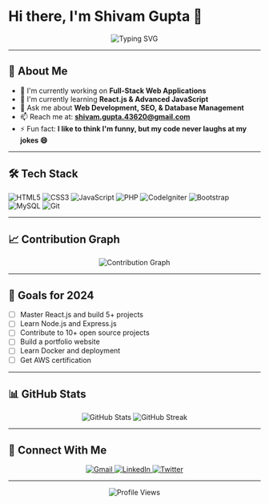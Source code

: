 # Hi there, I'm Shivam Gupta 👋

<div align="center">
  <img src="https://readme-typing-svg.herokuapp.com?font=Fira+Code&weight=500&size=28&pause=1000&color=00D4AA&center=true&vCenter=true&width=435&lines=Full+Stack+Web+Developer;Passionate+about+clean+code;Always+learning+new+tech" alt="Typing SVG" />
</div>

---

## 🚀 About Me

- 🔭 I'm currently working on **Full-Stack Web Applications**
- 🌱 I'm currently learning **React.js & Advanced JavaScript**
- 💬 Ask me about **Web Development, SEO, & Database Management**
- 📫 Reach me at: **shivam.gupta.43620@gmail.com**
- ⚡ Fun fact: **I like to think I'm funny, but my code never laughs at my jokes 😄**

---

## 🛠️ Tech Stack

![HTML5](https://img.shields.io/badge/-HTML5-E34F26?style=for-the-badge&logo=html5&logoColor=white)
![CSS3](https://img.shields.io/badge/-CSS3-1572B6?style=for-the-badge&logo=css3&logoColor=white)
![JavaScript](https://img.shields.io/badge/-JavaScript-F7DF1E?style=for-the-badge&logo=javascript&logoColor=black)
![PHP](https://img.shields.io/badge/-PHP-777BB4?style=for-the-badge&logo=php&logoColor=white)
![CodeIgniter](https://img.shields.io/badge/-CodeIgniter-EF4223?style=for-the-badge&logo=codeigniter&logoColor=white)
![Bootstrap](https://img.shields.io/badge/-Bootstrap-563D7C?style=for-the-badge&logo=bootstrap&logoColor=white)
![MySQL](https://img.shields.io/badge/-MySQL-4479A1?style=for-the-badge&logo=mysql&logoColor=white)
![Git](https://img.shields.io/badge/-Git-F05032?style=for-the-badge&logo=git&logoColor=white)

---

## 📈 Contribution Graph

<div align="center">
  <img src="https://github-readme-activity-graph.vercel.app/graph?username=mr-shivam-gupta&theme=radical&hide_border=true&bg_color=0D1117&color=00D4AA&line=00D4AA&point=FFFFFF" alt="Contribution Graph" />
</div>

---

## 🎯 Goals for 2024

- [ ] Master React.js and build 5+ projects
- [ ] Learn Node.js and Express.js
- [ ] Contribute to 10+ open source projects
- [ ] Build a portfolio website
- [ ] Learn Docker and deployment
- [ ] Get AWS certification

---

## 📊 GitHub Stats

<div align="center">
  <img src="https://github-readme-stats.vercel.app/api?username=mr-shivam-gupta&show_icons=true&theme=radical&hide_border=true&bg_color=0D1117&title_color=00D4AA&text_color=FFFFFF&icon_color=00D4AA" alt="GitHub Stats" />
  <img src="https://github-readme-streak-stats.herokuapp.com/?user=mr-shivam-gupta&theme=radical&hide_border=true&background=0D1117&stroke=00D4AA&ring=00D4AA&fire=00D4AA&currStreakNum=FFFFFF&currStreakLabel=00D4AA&sideNums=FFFFFF&sideLabels=00D4AA&dates=FFFFFF" alt="GitHub Streak" />
</div>

---

## 🤝 Connect With Me

<div align="center">
  <a href="mailto:shivam.gupta.43620@gmail.com">
    <img src="https://img.shields.io/badge/-Gmail-D14836?style=for-the-badge&logo=gmail&logoColor=white" alt="Gmail" />
  </a>
  <a href="https://linkedin.com/in/your-linkedin" target="_blank">
    <img src="https://img.shields.io/badge/-LinkedIn-0077B5?style=for-the-badge&logo=linkedin&logoColor=white" alt="LinkedIn" />
  </a>
  <a href="https://twitter.com/your-twitter" target="_blank">
    <img src="https://img.shields.io/badge/-Twitter-1DA1F2?style=for-the-badge&logo=twitter&logoColor=white" alt="Twitter" />
  </a>
</div>

---

<div align="center">
  <img src="https://komarev.com/ghpvc/?username=mr-shivam-gupta&label=Profile%20views&color=00D4AA&style=for-the-badge" alt="Profile Views" />
</div>



